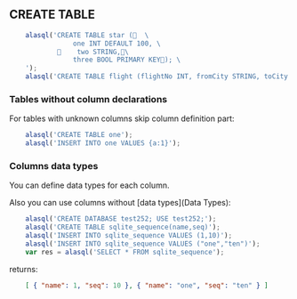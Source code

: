 ## CREATE TABLE

```js
    alasql('CREATE TABLE star (  \
                one INT DEFAULT 100, \
                two STRING,\
                three BOOL PRIMARY KEY); \
    ');
    alasql('CREATE TABLE flight (flightNo INT, fromCity STRING, toCity STRING)');
```

### Tables without column declarations
For tables with unknown columns skip column definition part:
```js
    alasql('CREATE TABLE one');
    alasql('INSERT INTO one VALUES {a:1}');
```

### Columns data types
You can define data types for each column.

Also you can use columns without [data types](Data Types):
```js
    alasql('CREATE DATABASE test252; USE test252;');
    alasql('CREATE TABLE sqlite_sequence(name,seq)');
    alasql('INSERT INTO sqlite_sequence VALUES (1,10)');
    alasql('INSERT INTO sqlite_sequence VALUES ("one","ten")');
    var res = alasql('SELECT * FROM sqlite_sequence');
```
returns:
```json
    [ { "name": 1, "seq": 10 }, { "name": "one", "seq": "ten" } ]
```